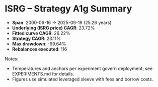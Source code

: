 # ISRG – Strategy A1g Summary

- **Span**: 2000-06-16 → 2025-09-19 (25.26 years)
- **Underlying (ISRG price) CAGR**: 23.72%
- **Fitted curve CAGR**: 26.22%
- **Strategy CAGR**: 23.11%
- **Max drawdown**: -99.64%
- **Rebalances executed**: 116

Notes:

- Temperatures and anchors per experiment govern deployment; see EXPERIMENTS.md for details.
- Figures use simulated leveraged sleeve with fees and borrow costs.
